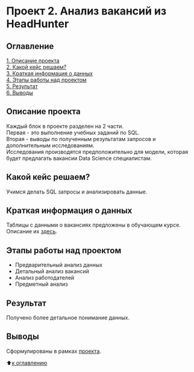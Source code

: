 # Проект 2. Анализ вакансий из HeadHunter

## Оглавление

[1. Описание проекта](https://github.com/experiment0/sf_data_science/blob/main/project_02/README.md#Описание-проекта)\
[2. Какой кейс решаем?](https://github.com/experiment0/sf_data_science/blob/main/project_02/README.md#Какой-кейс-решаем)\
[3. Краткая информация о данных](https://github.com/experiment0/sf_data_science/blob/main/project_02/README.md#Краткая-информация-о-данных)\
[4. Этапы работы над проектом](https://github.com/experiment0/sf_data_science/blob/main/project_02/README.md#Этапы-работы-над-проектом)\
[5. Результат](https://github.com/experiment0/sf_data_science/blob/main/project_02/README.md#Результат)\
[6. Выводы](https://github.com/experiment0/sf_data_science/blob/main/project_02/README.md#Выводы)

## Описание проекта
Каждый блок в проекте разделен на 2 части.\
Первая - это выполнение учебных заданий по SQL.\
Вторая - выводы по полученным результатам запросов и дополнительным исследованиям.\
Исследования производятся предположительно для модели, которая будет предлагать вакансии Data Science специалистам.

## Какой кейс решаем?
Учимся делать SQL запросы и анализировать данные.

## Краткая информация о данных
Таблицы с данными о вакансиях предложены в обучающем курсе.\
Описание их [здесь](https://github.com/experiment0/sf_data_science/blob/main/project_02/about_data.ipynb).

## Этапы работы над проектом
- Предварительный анализ данных
- Детальный анализ вакансий
- Анализ работодателей
- Предметный анализ

## Результат
Получено более детальное понимание данных.

## Выводы
Сформулированы в рамках [проекта](https://github.com/experiment0/sf_data_science/blob/main/project_02/project_notebook.ipynb).

:arrow_up:[к оглавлению](https://github.com/experiment0/sf_data_science/blob/main/project_02/README.md#Оглавление)